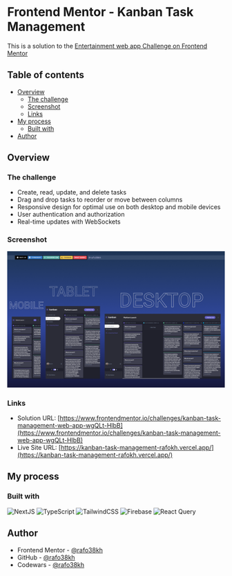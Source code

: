 # Frontend Mentor - Kanban Task Management

This is a solution to the [Entertainment web app Challenge on Frontend Mentor](https://www.frontendmentor.io/challenges/entertainment-web-app-J-UhgAW1X)

## Table of contents

- [Overview](#overview)
  - [The challenge](#the-challenge)
  - [Screenshot](#screenshot)
  - [Links](#links)
- [My process](#my-process)
  - [Built with](#built-with)
- [Author](#author)

## Overview

### The challenge

- Create, read, update, and delete tasks
- Drag and drop tasks to reorder or move between columns
- Responsive design for optimal use on both desktop and mobile devices
- User authentication and authorization
- Real-time updates with WebSockets

### Screenshot

![screenshot](./public/screenshot.png)

### Links

- Solution URL: [https://www.frontendmentor.io/challenges/kanban-task-management-web-app-wgQLt-HlbB](https://www.frontendmentor.io/challenges/kanban-task-management-web-app-wgQLt-HlbB)
- Live Site URL: [https://kanban-task-management-rafokh.vercel.app/](https://kanban-task-management-rafokh.vercel.app/)

## My process

### Built with

![NextJS](https://img.shields.io/badge/next.js-000000?style=for-the-badge&logo=nextdotjs&logoColor=white) ![TypeScript](https://img.shields.io/badge/TypeScript-007ACC?style=for-the-badge&logo=typescript&logoColor=white) ![TailwindCSS](https://img.shields.io/badge/Tailwind_CSS-38B2AC?style=for-the-badge&logo=tailwind-css&logoColor=white) ![Firebase](https://img.shields.io/badge/firebase-ffca28?style=for-the-badge&logo=firebase&logoColor=black) ![React Query](https://img.shields.io/badge/React_Query-FF4154?style=for-the-badge&logo=React_Query&logoColor=white)

## Author

- Frontend Mentor - [@rafo38kh](https://www.frontendmentor.io/profile/rafo38kh)
- GitHub - [@rafo38kh](https://github.com/rafo38kh)
- Codewars - [@rafo38kh](https://www.codewars.com/users/rafo38kh)
